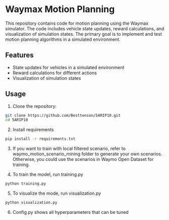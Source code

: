# Waymax Motion Planning

This repository contains code for motion planning using the Waymax simulator. The code includes vehicle state updates, reward calculations, and visualization of simulation states. The primary goal is to implement and test motion planning algorithms in a simulated environment.

## Features

- State updates for vehicles in a simulated environment
- Reward calculations for different actions
- Visualization of simulation states

## Usage

1. Clone the repository:
```bash
git clone https://github.com/Besttenson/5ARIP10.git
cd 5ARIP10
```
2. Install requirements
```bash
pip install -r requirements.txt
```
3. If you want to train with local filtered scenario, refer to waymo_motion_scenario_mining folder to generate your own scenarios.
   Otherwise, you could use the scenarios in Waymo Open Dataset for training.

5. To train the model, run training.py
```bash
python training.py
```
5. To visualize the mode, run visualization.py
```bash
python visualization.py
```
6. Config.py shows all hyperparameters that can be tuned
